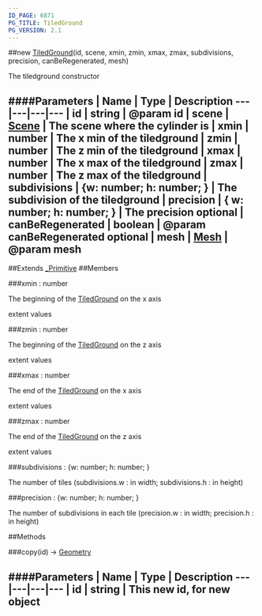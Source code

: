 ```yaml
---
ID_PAGE: 6871
PG_TITLE: TiledGround
PG_VERSION: 2.1
---
```

##new [TiledGround](page.php?p=6871)(id, scene, xmin, zmin, xmax, zmax, subdivisions, precision, canBeRegenerated, mesh)



The tiledground constructor




####Parameters
 | Name | Type | Description
---|---|---|---
 | id | string | @param id
 | scene | [Scene](page.php?p=6662) | The scene where the cylinder is
 | xmin | number | The x min of the tiledground
 | zmin | number | The z min of the tiledground
 | xmax | number | The x max of the tiledground
 | zmax | number | The z max of the tiledground
 | subdivisions | {w: number; h: number; } | The subdivision of the tiledground
 | precision | { w: number; h: number; } | The precision
optional | canBeRegenerated | boolean | @param canBeRegenerated
optional | mesh | [Mesh](page.php?p=6659) | @param mesh
---

##Extends [_Primitive](page.php?p=6864)
##Members

###xmin : number




The beginning of the [TiledGround](page.php?p=6871) on the x axis

extent values



###zmin : number




The beginning of the [TiledGround](page.php?p=6871) on the z axis

extent values



###xmax : number




The end of the [TiledGround](page.php?p=6871) on the x axis

extent values



###zmax : number




The end of the [TiledGround](page.php?p=6871) on the z axis

extent values



###subdivisions : {w: number; h: number; }




The number of tiles (subdivisions.w : in width; subdivisions.h : in height)



###precision : {w: number; h: number; }




The number of subdivisions in each tile (precision.w : in width; precision.h : in height)











##Methods

###copy(id) &rarr; [Geometry](page.php?p=6771)

####Parameters
 | Name | Type | Description
---|---|---|---
 | id | string | This new id, for new object
---
